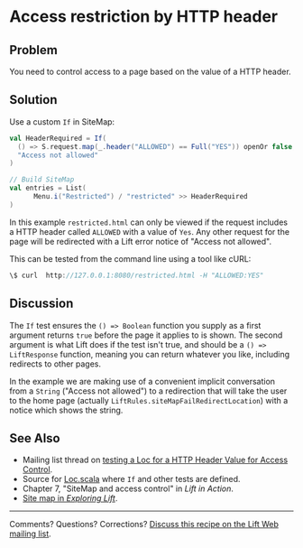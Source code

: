 Access restriction by HTTP header
=================================

Problem
-------

You need to control access to a page based on the value of a HTTP header.


Solution
--------

Use a custom `If` in SiteMap:

```scala
val HeaderRequired = If(  
  () => S.request.map(_.header("ALLOWED") == Full("YES")) openOr false,
  "Access not allowed" 
)

// Build SiteMap
val entries = List(
      Menu.i("Restricted") / "restricted" >> HeaderRequired
)
```

In this example  `restricted.html` can only be viewed if the request includes a HTTP header called `ALLOWED` with a value of `Yes`.  Any other request for the page will be redirected with a Lift error notice of "Access not allowed".

This can be tested from the command line using a tool like cURL:

```scala
\$ curl  http://127.0.0.1:8080/restricted.html -H "ALLOWED:YES"
```

Discussion
----------

The `If` test ensures the `() => Boolean` function you supply as a first argument returns `true` before the page it applies to is shown. The second argument is what Lift does if the test isn't true, and should be a `() => LiftResponse` function, meaning you can return whatever you like, including redirects to other pages.

In the example we are making use of a convenient implicit conversation from a `String` ("Access not allowed") to a redirection that will take the user to the home page (actually `LiftRules.siteMapFailRedirectLocation`) with a notice which shows the string.


See Also
--------

* Mailing list thread on [testing a Loc for a HTTP Header Value for Access Control](https://groups.google.com/forum/?fromgroups#!topic/liftweb/CtSGkPbgEVw).
* Source for [Loc.scala](https://github.com/lift/framework/blob/master/web/webkit/src/main/scala/net/liftweb/sitemap/Loc.scala) where `If` and other tests are defined.
* Chapter 7, "SiteMap and access control" in _Lift in Action_.
* [Site map in _Exploring Lift_](http://exploring.liftweb.net/onepage/index.html#toc-Chapter-7).

----

Comments? Questions? Corrections? [Discuss this recipe on the Lift Web mailing list](mailto:liftweb@googlegroups.com?subject=Cookbook+-+Access+restriction+by+HTTP+header).
